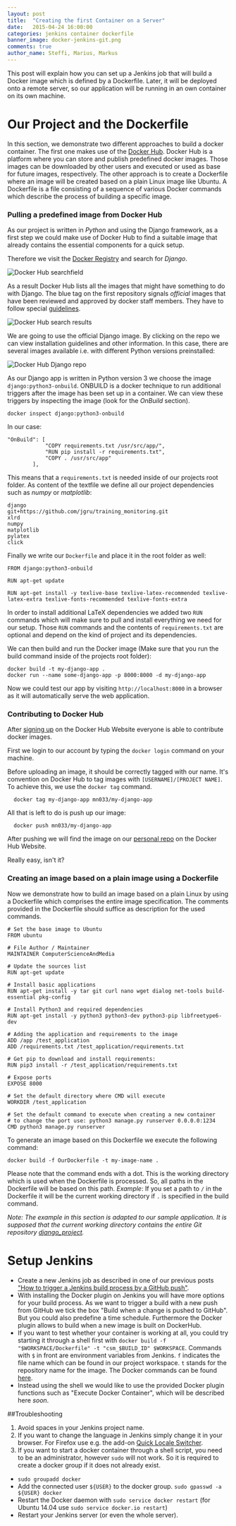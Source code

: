 ```yaml
---
layout: post
title:  "Creating the first Container on a Server"
date:   2015-04-24 16:00:00
categories: jenkins container dockerfile
banner_image: docker-jenkins-git.png
comments: true
author_name: Steffi, Marius, Markus
---
```


This post will explain how you can set up a Jenkins job that will build a Docker image which is defined by a Dockerfile. Later, it will be deployed onto a remote server, so our application will be running in an own container on its own machine.

 <!--more-->

# Our Project and the Dockerfile
In this section, we demonstrate two different approaches to build a docker container. The first one makes use of the [Docker Hub](https://hub.docker.com). Docker Hub is a platform where you can store and publish predefined docker images. Those images can be downloaded by other users and executed or used as base for future images, respectively. The other approach is to create a Dockerfile where an image will be created based on a plain Linux image like Ubuntu. A Dockerfile is a file consisting of a sequence of various Docker commands which describe the process of building a specific image.

### Pulling a predefined image from Docker Hub
As our project is written in *Python* and using the Django framework, as a first step we could make use of Docker Hub to find a suitable image that already contains the essential components for a quick setup.

Therefore we visit the [Docker Registry](https://registry.hub.docker.com) and search for *Django*.

![Docker Hub searchfield]({{site.url}}/assets/images/docker_hub/searchfield.png)

As a result Docker Hub lists all the images that might have something to do with Django. The blue tag on the first repository signals *official* images that have been reviewed and approved by docker staff members. They have to follow special [guidelines](https://docs.docker.com/docker-hub/official_repos/).

![Docker Hub search results]({{site.url}}/assets/images/docker_hub/searchresults.png)

We are going to use the official Django image. By clicking on the repo we can view installation guidelines and other information. In this case, there are several images available i.e. with different Python versions preinstalled:

![Docker Hub Django repo]({{site.url}}/assets/images/docker_hub/django_repo.png)

As our Django app is written in Python version 3 we choose the image `django:python3-onbuild`. ONBUILD is a docker technique to run additional triggers after the image has been set up in a container. We can view these triggers by inspecting the image (look for the *OnBuild* section).

    docker inspect django:python3-onbuild

In our case:

    "OnBuild": [
                "COPY requirements.txt /usr/src/app/",
                "RUN pip install -r requirements.txt",
                "COPY . /usr/src/app"
            ],

This means that a `requirements.txt` is needed inside of our projects root folder. As content of the textfile we define all our project dependencies such as *numpy* or *matplotlib*:

    django
    git+https://github.com/jgru/training_monitoring.git
    xlrd
    numpy
    matplotlib
    pylatex
    click

Finally we write our `Dockerfile` and place it in the root folder as well:

    FROM django:python3-onbuild

    RUN apt-get update

    RUN apt-get install -y texlive-base texlive-latex-recommended texlive-latex-extra texlive-fonts-recommended texlive-fonts-extra

In order to install additional LaTeX dependencies we added two `RUN` commands which will make sure to pull and install everything we need for our setup. Those `RUN` commands and the contents of `requirements.txt` are optional and depend on the kind of project and its dependencies. 

We can then build and run the Docker image (Make sure that you run the build command inside of the projects root folder):

    docker build -t my-django-app .
    docker run --name some-django-app -p 8000:8000 -d my-django-app

Now we could test our app by visiting `http://localhost:8000` in a browser as it will automatically serve the web application.

### Contributing to Docker Hub
After [signing up](https://hub.docker.com/account/signup/) on the Docker Hub Website everyone is able to contribute docker images.

First we login to our account by typing the `docker login` command on your machine.

Before uploading an image, it should be correctly tagged with our name. It's convention on Docker Hub to tag images with `[USERNAME]/[PROJECT NAME]`. To achieve this, we use the `docker tag` command.

      docker tag my-django-app mn033/my-django-app

All that is left to do is push up our image:

      docker push mn033/my-django-app

After pushing we will find the image on our [personal repo](https://registry.hub.docker.com/repos/) on the Docker Hub Website.

Really easy, isn't it?

### Creating an image based on a plain image using a Dockerfile

Now we demonstrate how to build an image based on a plain Linux by using a Dockerfile which comprises the entire image specification. The comments provided in the Dockerfile should suffice as description for the used commands.

    # Set the base image to Ubuntu
    FROM ubuntu

    # File Author / Maintainer
    MAINTAINER ComputerScienceAndMedia

    # Update the sources list
    RUN apt-get update

    # Install basic applications
    RUN apt-get install -y tar git curl nano wget dialog net-tools build-essential pkg-config

    # Install Python3 and required dependencies
    RUN apt-get install -y python3 python3-dev python3-pip libfreetype6-dev

    # Adding the application and requirements to the image
    ADD /app /test_application
    ADD /requirements.txt /test_application/requirements.txt

    # Get pip to download and install requirements:
    RUN pip3 install -r /test_application/requirements.txt

    # Expose ports
    EXPOSE 8000

    # Set the default directory where CMD will execute
    WORKDIR /test_application

    # Set the default command to execute when creating a new container
    # to change the port use: python3 manage.py runserver 0.0.0.0:1234
    CMD python3 manage.py runserver

To generate an image based on this Dockerfile we execute the following command:

    docker build -f OurDockerfile -t my-image-name .

Please note that the command ends with a dot. This is the working directory which is used when the Dockerfile is processed. So, all paths in the Dockerfile will be based on this path. *Example*: If you set a path to `/` in the Dockerfile it will be the current working directory if `.` is specified in the build command.

*Note: The example in this section is adapted to our sample application. It is supposed that the current working directory contains the entire Git repository [django_project](https://github.com/learning-continuous-deployment/django_project).*

# Setup Jenkins  
* Create a new Jenkins job as described in one of our previous posts ["How to trigger a Jenkins build process by a GitHub push"](http://learning-continuous-deployment.github.io/jenkins/github/2015/04/17/github-jenkins/).
* With installing the Docker plugin on Jenkins you will have more options for your build process. As we want to trigger a build with a new push from GitHub we tick the box "Build when a change is pushed to GitHub". But you could also predefine a time schedule. Furthermore the Docker plugin allows to build when a new image is built on DockerHub.
* If you want to test whether your container is working at all, you could try starting it through a shell first with `docker build -f "$WORKSPACE/Dockerfile" -t "csm_$BUILD_ID" $WORKSPACE`. Commands with `$` in front are environment variables from Jenkins. `f` indicates the file name which can be found in our project workspace. `t` stands for the repository name for the image. The Docker commands can be found [here](https://docs.docker.com/reference/commandline/cli/).
* Instead using the shell we would like to use the provided Docker plugin functions such as "Execute Docker Container", which will be described here *soon*.  

##Troubleshooting
1. Avoid spaces in your Jenkins project name.
2. If you want to change the language in Jenkins simply change it in your browser. For Firefox use e.g. the add-on [Quick Locale Switcher](https://addons.mozilla.org/en-US/firefox/addon/quick-locale-switcher/).
3. If you want to start a docker container through a shell script, you need to be an administrator, however `sudo` will not work. So it is required to create a docker group if it does not already exist.
  * `sudo groupadd docker`
  * Add the connected user `${USER}` to the docker group. `sudo gpasswd -a ${USER} docker`
  * Restart the Docker daemon with `sudo service docker restart` (for Ubuntu 14.04 use `sudo service docker.io restart`)
  * Restart your Jenkins server (or even the whole server).
